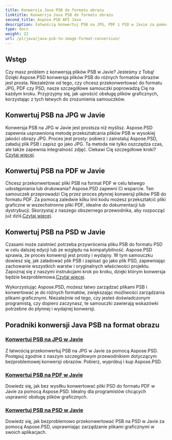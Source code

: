 ```yaml
---
title: Konwersja Java PSB do formatu obrazu
linktitle: Konwersja Java PSB do formatu obrazu
second_title: Aspose.PSD API Java
description: łatwością konwertuj PSB na JPG, PDF i PSD w Javie za pomocą Aspose.PSD. Skorzystaj z naszych samouczków, aby uzyskać płynną konwersję obrazów i ulepszyć swoje projekty.
type: docs
weight: 22
url: /pl/java/java-psb-to-image-format-conversion/
---
```

## Wstęp
Czy masz problem z konwersją plików PSB w Javie? Jesteśmy z Tobą! Dzięki Aspose.PSD konwersja plików PSB do różnych formatów obrazów jest prosta. Niezależnie od tego, czy chcesz przekonwertować do formatu JPG, PDF czy PSD, nasze szczegółowe samouczki poprowadzą Cię na każdym kroku. Przyjrzyjmy się, jak uprościć obsługę plików graficznych, korzystając z tych łatwych do zrozumienia samouczków.

## Konwertuj PSB na JPG w Javie

 Konwersja PSB na JPG w Javie jest prostsza niż myślisz. Aspose.PSD zapewnia usprawnioną metodę przekształcania plików PSB w wysokiej jakości obrazy JPG. Proces jest prosty: pobierz i zainstaluj Aspose.PSD, załaduj plik PSB i zapisz go jako JPG. Ta metoda nie tylko oszczędza czas, ale także zapewnia integralność zdjęć. Ciekawi Cię szczegółowe kroki?[Czytaj więcej](./convert-psb-to-jpg-java/).

## Konwertuj PSB na PDF w Javie

Chcesz przekonwertować pliki PSB na format PDF w celu łatwego udostępniania lub drukowania? Aspose.PSD zapewni Ci wsparcie. Ten samouczek przeprowadzi Cię przez proces płynnej konwersji plików PSB do formatu PDF. Za pomocą zaledwie kilku linii kodu możesz przekształcić pliki graficzne w wszechstronne pliki PDF, idealne do dokumentacji lub dystrybucji. Skorzystaj z naszego obszernego przewodnika, aby rozpocząć już dziś.[Czytaj więcej](./convert-psb-to-pdf-java/).

## Konwertuj PSB na PSD w Javie

 Czasami może zaistnieć potrzeba przywrócenia pliku PSB do formatu PSD w celu dalszej edycji lub ze względu na kompatybilność. Aspose.PSD sprawia, że proces konwersji jest prosty i wydajny. W tym samouczku dowiesz się, jak załadować plik PSB i zapisać go jako plik PSD, zapewniając zachowanie wszystkich warstw i oryginalnych właściwości projektu. Zapoznaj się z naszymi instrukcjami krok po kroku, dzięki którym konwersja będzie bezproblemowa.[Czytaj więcej](./convert-psb-to-psd-java/).

Wykorzystując Aspose.PSD, możesz łatwo zarządzać plikami PSB i konwertować je do różnych formatów, zwiększając możliwości zarządzania plikami graficznymi. Niezależnie od tego, czy jesteś doświadczonym programistą, czy dopiero zaczynasz, te samouczki zawierają wskazówki potrzebne do płynnej i wydajnej konwersji.

## Poradniki konwersji Java PSB na format obrazu
### [Konwertuj PSB na JPG w Javie](./convert-psb-to-jpg-java/)
Z łatwością przekonwertuj PSB na JPG w Javie za pomocą Aspose.PSD. Postępuj zgodnie z naszym szczegółowym przewodnikiem dotyczącym bezproblemowej konwersji obrazów. Pobierz, wypróbuj i kup Aspose.PSD.
### [Konwertuj PSB na PDF w Javie](./convert-psb-to-pdf-java/)
Dowiedz się, jak bez wysiłku konwertować pliki PSD do formatu PDF w Javie za pomocą Aspose.PSD. Idealny dla programistów chcących usprawnić obsługę plików graficznych.
### [Konwertuj PSB na PSD w Javie](./convert-psb-to-psd-java/)
Dowiedz się, jak bezproblemowo przekonwertować PSB na PSD w Javie za pomocą Aspose.PSD, usprawniając zarządzanie plikami graficznymi w swoich aplikacjach.